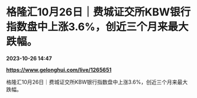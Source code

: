 # 格隆汇10月26日｜费城证交所KBW银行指数盘中上涨3.6%，创近三个月来最大跌幅。

**2023-10-26 14:47**

**https://www.gelonghui.com/live/1265651**

格隆汇10月26日｜费城证交所KBW银行指数盘中上涨3.6%，创近三个月来最大跌幅。